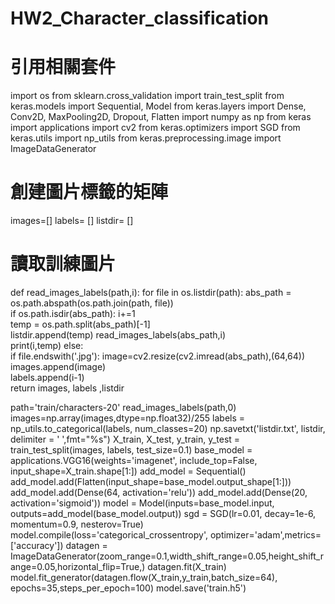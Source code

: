 # HW2_Character_classification
# 引用相關套件
   import os
   from sklearn.cross_validation import train_test_split
   from keras.models import Sequential, Model
   from keras.layers import Dense, Conv2D, MaxPooling2D, Dropout, Flatten
   import numpy as np
   from keras import applications
   import cv2
   from keras.optimizers import SGD
   from keras.utils import np_utils
   from keras.preprocessing.image import ImageDataGenerator
# 創建圖片標籤的矩陣
  images=[]
  labels= []
  listdir= []
# 讀取訓練圖片
def read_images_labels(path,i):
    for file in os.listdir(path):
        abs_path = os.path.abspath(os.path.join(path, file))   
        if os.path.isdir(abs_path):
            i+=1                                              
            temp = os.path.split(abs_path)[-1]                 
            listdir.append(temp)
            read_images_labels(abs_path,i)    
            print(i,temp)
        else:  
            if file.endswith('.jpg'):
                image=cv2.resize(cv2.imread(abs_path),(64,64)) 
                images.append(image)                           
                labels.append(i-1)                             
    return images, labels ,listdir

path='train/characters-20'
read_images_labels(path,0)
images=np.array(images,dtype=np.float32)/255
labels = np_utils.to_categorical(labels, num_classes=20)
np.savetxt('listdir.txt', listdir, delimiter = ' ',fmt="%s")
X_train, X_test, y_train, y_test = train_test_split(images, labels, test_size=0.1)
base_model = applications.VGG16(weights='imagenet', include_top=False, input_shape=X_train.shape[1:])
add_model = Sequential()
add_model.add(Flatten(input_shape=base_model.output_shape[1:]))
add_model.add(Dense(64, activation='relu'))
add_model.add(Dense(20, activation='sigmoid'))
model = Model(inputs=base_model.input, outputs=add_model(base_model.output))
sgd = SGD(lr=0.01, decay=1e-6, momentum=0.9, nesterov=True)
model.compile(loss='categorical_crossentropy', optimizer='adam',metrics=['accuracy'])
datagen = ImageDataGenerator(zoom_range=0.1,width_shift_range=0.05,height_shift_range=0.05,horizontal_flip=True,)
datagen.fit(X_train)
model.fit_generator(datagen.flow(X_train,y_train,batch_size=64), epochs=35,steps_per_epoch=100)
model.save('train.h5')
